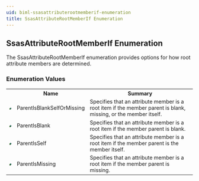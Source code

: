 ```yaml
---
uid: biml-ssasattributerootmemberif-enumeration
title: SsasAttributeRootMemberIf Enumeration
---
```


## SsasAttributeRootMemberIf Enumeration

<div class="LanguageSummary"><div class ="SummaryItem">The SsasAttributeRootMemberIf enumeration provides options for how root attribute members are determined.</div></div>
<div class="EnumValueGroup">

### Enumeration Values

<table id="EnumValue" class="MemberList"><tbody><tr><th class="MemberTypeIconColumnHeader">&nbsp;</th><th class="MemberNameColumnHeader">Name</th><th class="MemberSummaryColumnHeader">Summary</th></tr><tr class="cd0"><td align="center" class="MemberTypeIcon"><img src="enumValue.png"></img></td><td class="MemberName">ParentIsBlankSelfOrMissing</td><td class="MemberSummary"><div class ="SummaryItem">Specifies that an attribute member is a root item if the member parent is blank, missing, or the member itself.</div></td></tr><tr class="cd1"><td align="center" class="MemberTypeIcon"><img src="enumValue.png"></img></td><td class="MemberName">ParentIsBlank</td><td class="MemberSummary"><div class ="SummaryItem">Specifies that an attribute member is a root item if the member parent is blank.</div></td></tr><tr class="cd0"><td align="center" class="MemberTypeIcon"><img src="enumValue.png"></img></td><td class="MemberName">ParentIsSelf</td><td class="MemberSummary"><div class ="SummaryItem">Specifies that an attribute member is a root item if the member parent is the member itself.</div></td></tr><tr class="cd1"><td align="center" class="MemberTypeIcon"><img src="enumValue.png"></img></td><td class="MemberName">ParentIsMissing</td><td class="MemberSummary"><div class ="SummaryItem">Specifies that an attribute member is a root item if the member parent is missing.</div></td></tr></tbody></table>
</div>